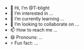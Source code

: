 - 👋 Hi, I’m @T-blight
- 👀 I’m interested in ...
- 🌱 I’m currently learning ...
- 💞️ I’m looking to collaborate on ...
- 📫 How to reach me ...
- 😄 Pronouns: ...
- ⚡ Fun fact: ...

<!---
T-blight/T-blight is a ✨ special ✨ repository because its `README.md` (this file) appears on your GitHub profile.
You can click the Preview link to take a look at your changes.
--->

